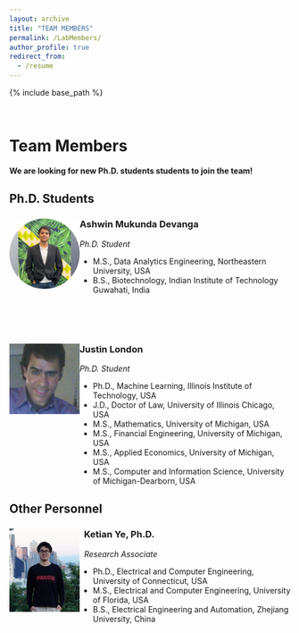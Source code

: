 ```yaml
---
layout: archive
title: "TEAM MEMBERS"
permalink: /LabMembers/
author_profile: true
redirect_from:
  - /resume
---
```


{% include base_path %}

<div class="container-fluid">
      <div class="row">
        <div id="gridid" class="col-sm-12">
  <p>&nbsp;</p>

<h1 id="group-members">Team Members</h1>

<p><strong>We are looking for new Ph.D. students students to join the team</strong><strong>!</strong></p>

<h2 id="lab-members">Ph.D. Students</h2>

<div class="row">

  <div class="col-sm-6 clearfix">
    <p><img src="/images/Ashwin.jpg" class="img-responsive" width="25%" style="float: left"></p>
    <h3>Ashwin Mukunda Devanga</h3>
    <p><i>Ph.D. Student </i></p>
    <ul style="overflow: hidden">
  <li> M.S., Data Analytics Engineering, Northeastern University, USA </li>
  <li> B.S., Biotechnology, Indian Institute of Technology Guwahati, India </li>
  </ul>
  </div>
<br>
<br>
<br>

  <div class="col-sm-6 clearfix">
    <p><img src="/images/Justin.jpg" class="img-responsive" width="25%" style="float: left"></p>
    <h3>Justin London</h3>
    <p><i>Ph.D. Student </i></p>
    <ul style="overflow: hidden">
  <li> Ph.D., Machine Learning, Illinois Institute of Technology, USA </li>
  <li> J.D., Doctor of Law, University of Illinois Chicago, USA </li>
  <li> M.S., Mathematics, University of Michigan, USA </li>
  <li> M.S., Financial Engineering, University of Michigan, USA </li>
  <li> M.S., Applied Economics, University of Michigan, USA </li>
  <li> M.S., Computer and Information Science, University of Michigan-Dearborn, USA </li>
  </ul>
  </div>

</div>

</div>

<h2 id="other-personnel">Other Personnel</h2>

<div class="row">

  <div class="col-sm-6 clearfix">
    <p><img src="/images/YeKetian.jpg" class="img-responsive" width="25%" style="float: left"></p>
    <h3>&nbsp Ketian Ye, Ph.D.</h3>
    <p><i>&nbsp Research Associate </i></p>
    <ul style="overflow: hidden">
  <li> Ph.D., Electrical and Computer Engineering, University of Connecticut, USA </li>
  <li> M.S., Electrical and Computer Engineering, University of Florida, USA  </li>
  <li> B.S., Electrical Engineering and Automation, Zhejiang University, China </li>
  
  </ul>
  </div>

</div>




</div>


